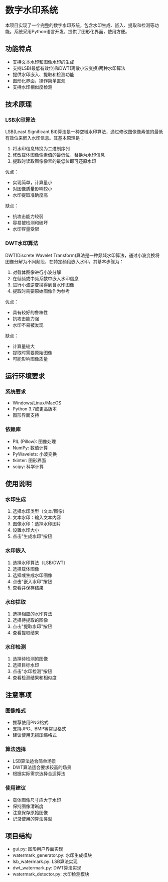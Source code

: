 # 数字水印系统

本项目实现了一个完整的数字水印系统，包含水印生成、嵌入、提取和检测等功能。系统采用Python语言开发，提供了图形化界面，使用方便。

## 功能特点

- 支持文本水印和图像水印的生成
- 支持LSB(最低有效位)和DWT(离散小波变换)两种水印算法
- 提供水印嵌入、提取和检测功能
- 图形化界面，操作简单直观
- 支持水印相似度检测

## 技术原理

### LSB水印算法

LSB(Least Significant Bit)算法是一种空域水印算法，通过修改图像像素值的最低有效位来嵌入水印信息。其基本原理是：

1. 将水印信息转换为二进制序列
2. 修改载体图像像素值的最低位，替换为水印信息
3. 提取时读取图像像素的最低位即可还原水印

优点：
- 实现简单，计算量小
- 对图像质量影响较小
- 水印提取准确度高

缺点：
- 抗攻击能力较弱
- 容易被检测和破坏
- 水印容量受限

### DWT水印算法 

DWT(Discrete Wavelet Transform)算法是一种频域水印算法，通过小波变换将图像分解为不同频段，在特定频段嵌入水印。其基本步骤为：

1. 对载体图像进行小波分解
2. 在低频或中频系数中嵌入水印信息
3. 进行小波逆变换得到含水印图像
4. 提取时需要原始图像作为参考

优点：
- 具有较好的鲁棒性
- 抗攻击能力强
- 水印不易被发现

缺点：
- 计算量较大
- 提取时需要原始图像
- 可能影响图像质量

## 运行环境要求

### 系统要求
- Windows/Linux/MacOS
- Python 3.7或更高版本
- 图形界面支持

### 依赖库
- PIL (Pillow): 图像处理
- NumPy: 数值计算
- PyWavelets: 小波变换
- tkinter: 图形界面
- scipy: 科学计算

## 使用说明

### 水印生成
1. 选择水印类型（文本/图像）
2. 文本水印：输入文本内容
3. 图像水印：选择水印图片
4. 设置水印大小
5. 点击"生成水印"按钮

### 水印嵌入
1. 选择水印算法（LSB/DWT）
2. 选择载体图像
3. 选择或生成水印图像
4. 点击"嵌入水印"按钮
5. 查看并保存结果

### 水印提取
1. 选择相应的水印算法
2. 选择待提取的图像
3. 点击"提取水印"按钮
4. 查看提取结果

### 水印检测
1. 选择待检测的图像
2. 选择目标水印
3. 点击"水印检测"按钮
4. 查看检测结果和相似度

## 注意事项

### 图像格式
- 推荐使用PNG格式
- 支持JPG、BMP等常见格式
- 建议使用无损压缩格式

### 算法选择
- LSB算法适合简单场景
- DWT算法适合要求较高的场景
- 根据实际需求选择合适算法

### 使用建议
- 载体图像尺寸应大于水印
- 保持图像清晰度
- 注意保存原始图像
- 记录使用的算法类型

## 项目结构

- gui.py: 图形用户界面实现
- watermark_generator.py: 水印生成模块
- lsb_watermark.py: LSB算法实现
- dwt_watermark.py: DWT算法实现
- watermark_detector.py: 水印检测模块


